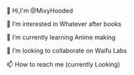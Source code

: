
👋 Hi,I'm @MixyHooded

👀 I’m interested in Whatever after books

🌱 I’m currently learning Anime making

💞️ I’m looking to collaborate on Waifu Labs

📫 How to reach me (currently Looking)
